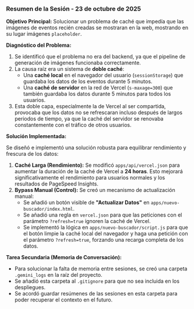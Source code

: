 ### Resumen de la Sesión - 23 de octubre de 2025

**Objetivo Principal:** Solucionar un problema de caché que impedía que las imágenes de eventos recién creadas se mostraran en la web, mostrando en su lugar imágenes `placeholder`.

**Diagnóstico del Problema:**

1.  Se identificó que el problema no era del backend, ya que el pipeline de generación de imágenes funcionaba correctamente.
2.  La causa raíz era un sistema de **doble caché**:
    *   Una **caché local** en el navegador del usuario (`sessionStorage`) que guardaba los datos de los eventos durante 5 minutos.
    *   Una **caché de servidor** en la red de Vercel (`s-maxage=300`) que también guardaba los datos durante 5 minutos para todos los usuarios.
3.  Esta doble capa, especialmente la de Vercel al ser compartida, provocaba que los datos no se refrescaran incluso después de largos periodos de tiempo, ya que la caché del servidor se renovaba constantemente con el tráfico de otros usuarios.

**Solución Implementada:**

Se diseñó e implementó una solución robusta para equilibrar rendimiento y frescura de los datos:

1.  **Caché Larga (Rendimiento):** Se modificó `apps/api/vercel.json` para aumentar la duración de la caché de Vercel a **24 horas**. Esto mejorará significativamente el rendimiento para usuarios normales y los resultados de PageSpeed Insights.
2.  **Bypass Manual (Control):** Se creó un mecanismo de actualización manual:
    *   Se añadió un botón visible de **"Actualizar Datos"** en `apps/nuevo-buscador/index.html`.
    *   Se añadió una regla en `vercel.json` para que las peticiones con el parámetro `?refresh=true` ignoren la caché de Vercel.
    *   Se implementó la lógica en `apps/nuevo-buscador/script.js` para que el botón limpie la caché local del navegador y haga una petición con el parámetro `?refresh=true`, forzando una recarga completa de los datos.

**Tarea Secundaria (Memoria de Conversación):**

*   Para solucionar la falta de memoria entre sesiones, se creó una carpeta `.gemini_logs` en la raíz del proyecto.
*   Se añadió esta carpeta al `.gitignore` para que no sea incluida en los despliegues.
*   Se acordó guardar resúmenes de las sesiones en esta carpeta para poder recuperar el contexto en el futuro.